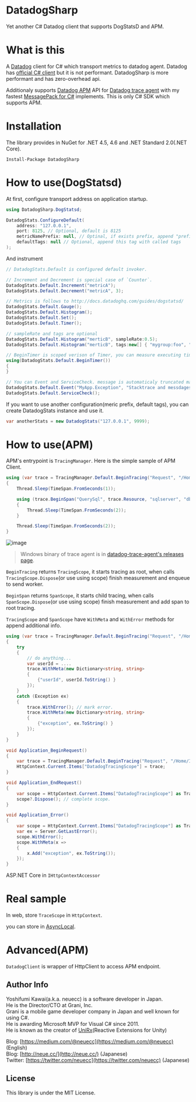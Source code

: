 # DatadogSharp
Yet another C# Datadog client that supports DogStatsD and APM.

# What is this

A [Datadog](https://www.datadoghq.com/) client for C# which transport metrics to datadog agent. Datadog has [official C# client](https://github.com/DataDog/dogstatsd-csharp-client) but it is not performant. DatadogSharp is more performant and has zero-overhead api.

Additionaly supports [Datadog APM](https://www.datadoghq.com/apm/) API for [Datadog trace agent](https://github.com/DataDog/datadog-trace-agent) with my fastest [MessagePack for C#](https://github.com/neuecc/MessagePack-CSharp) implements. This is only C# SDK which supports APM.

# Installation

The library provides in NuGet for .NET 4.5, 4.6 and .NET Standard 2.0(.NET Core).

```
Install-Package DatadogSharp
```

# How to use(DogStatsd)

At first, configure transport address on application startup.

```csharp
using DatadogSharp.DogStatsd;

DatadogStats.ConfigureDefault(
    address: "127.0.0.1",
    port: 8125, // Optional, default is 8125
    metricNamePrefix: null, // Optinal, if exists prefix, append "prefix." on every metrics call
    defaultTags: null // Optional, append this tag with called tags
);
```

And instrument 

```csharp
// DatadogStats.Default is configured default invoker.

// Increment and Decrement is special case of `Counter`.
DatadogStats.Default.Increment("metricA");
DatadogStats.Default.Decrement("metricA", 3);

// Metrics is follows to http://docs.datadoghq.com/guides/dogstatsd/
DatadogStats.Default.Gauge();
DatadogStats.Default.Histogram();
DatadogStats.Default.Set();
DatadogStats.Default.Timer();

// sampleRate and tags are optional
DatadogStats.Default.Histogram("merticB", sampleRate:0.5);
DatadogStats.Default.Histogram("merticB", tags:new[] { "mygroup:foo", "foobar" });

// BeginTimer is scoped verison of Timer, you can measure executing time easily
using(DatadogStats.Default.BeginTimer())
{
}

// You can Event and ServiceCheck. message is automaticaly truncated max 4096.
DatadogStats.Default.Event("MyApp.Exception", "Stacktrace and messdages",  alertType:AlertType.Error);
DatadogStats.Default.ServiceCheck();
```

If you want to use another configuration(meric prefix, default tags), you can create DatadogStats instance and use it.

```csharp
var anotherStats = new DatadogStats("127.0.0.1", 9999);
```

# How to use(APM)

APM's entrypoint is `TracingManager`. Here is the simple sample of APM Client.

```csharp
using (var trace = TracingManager.Default.BeginTracing("Request", "/Home/Index", "webservice", "web"))
{
    Thread.Sleep(TimeSpan.FromSeconds(1));

    using (trace.BeginSpan("QuerySql", trace.Resource, "sqlserver", "db"))
    {
        Thread.Sleep(TimeSpan.FromSeconds(2));
    }

    Thread.Sleep(TimeSpan.FromSeconds(2));
}
```

![image](https://user-images.githubusercontent.com/46207/27419958-8e6e5faa-575e-11e7-8cab-1c93878d031b.png)

> Windows binary of trace agent is in [datadog-trace-agent's releases page](https://github.com/DataDog/datadog-trace-agent/releases).

`BeginTracing` returns `TracingScope`, it starts tracing as root, when calls `TracingScope.Dispose`(or use using scope) finish measurement and enqueue to send worker.

`BeginSpan` returns `SpanScope`, it starts child tracing, when calls `SpanScope.Dispose`(or use using scope) finish measurement and add span to root tracing.

`TracingScope` and `SpanScope` have `WithMeta` and `WithError` methods for append additional info.

```csharp
using (var trace = TracingManager.Default.BeginTracing("Request", "/Home/Index", "webservice", "web"))
{
    try
    {
        // do anything...
        var userId = ....
        trace.WithMeta(new Dictionary<string, string>
        {
            {"userId", userId.ToString() }
        });
    }
    catch (Exception ex)
    {
        trace.WithError(); // mark error.
        trace.WithMeta(new Dictionary<string, string>
        {
            {"exception", ex.ToString() }
        });
    }
}
```

```csharp
void Application_BeginRequest()
{
    var trace = TracingManager.Default.BeginTracing("Request", "/Home/Index", "webservice", "web");
    HttpContext.Current.Items["DatadogTracingScope"] = trace;
}

void Application_EndRequest()
{
    var scope = HttpContext.Current.Items["DatadogTracingScope"] as TracingScope;
    scope?.Dispose(); // complete scope.
}

void Application_Error()
{
    var scope = HttpContext.Current.Items["DatadogTracingScope"] as TracingScope;
    var ex = Server.GetLastError();
    scope.WithError();
    scope.WithMeta(x =>
    {
        x.Add("exception", ex.ToString());
    });
}
```




ASP.NET Core in `IHttpContextAccessor`




# Real sample

In web, store `TraceScope` in `HttpContext`.

you can store in [AsyncLocal](https://msdn.microsoft.com/en-us/library/dn906268.aspx).







# Advanced(APM)

`DatadogClient` is wrapper of HttpClient to access APM endpoint.






Author Info
---
Yoshifumi Kawai(a.k.a. neuecc) is a software developer in Japan.  
He is the Director/CTO at Grani, Inc.  
Grani is a mobile game developer company in Japan and well known for using C#.  
He is awarding Microsoft MVP for Visual C# since 2011.  
He is known as the creator of [UniRx](http://github.com/neuecc/UniRx/)(Reactive Extensions for Unity)  

Blog: [https://medium.com/@neuecc](https://medium.com/@neuecc) (English)  
Blog: [http://neue.cc/](http://neue.cc/) (Japanese)  
Twitter: [https://twitter.com/neuecc](https://twitter.com/neuecc) (Japanese)   

License
---
This library is under the MIT License.
